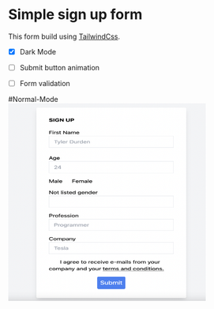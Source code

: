 # Simple sign up form 

This form build using [TailwindCss](https://tailwindcss.com/docs).

- [x] Dark Mode
- [ ] Submit button animation
- [ ] Form validation


#Normal-Mode 
<img src="screenshots/normal-mode.png" width="400" height="400">
